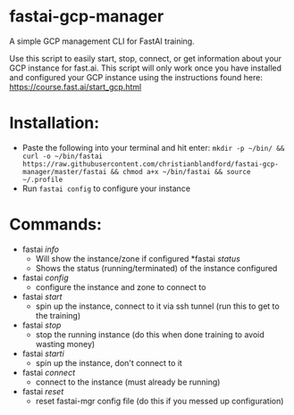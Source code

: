 # fastai-gcp-manager
A simple GCP management CLI for FastAI training.

Use this script to easily start, stop, connect, or get information about your GCP instance for fast.ai. This script will only work once you have installed and configured your GCP instance using the instructions found here: https://course.fast.ai/start_gcp.html

# Installation:
* Paste the following into your terminal and hit enter: `mkdir -p ~/bin/ && curl -o ~/bin/fastai https://raw.githubusercontent.com/christianblandford/fastai-gcp-manager/master/fastai && chmod a+x ~/bin/fastai && source ~/.profile`
* Run `fastai config` to configure your instance


# Commands:
* fastai *info*
  * Will show the instance/zone if configured
*fastai *status*
  * Shows the status (running/terminated) of the instance configured
* fastai *config*
  * configure the instance and zone to connect to
* fastai *start*
  * spin up the instance, connect to it via ssh tunnel (run this to get to the training)
* fastai *stop*
  * stop the running instance (do this when done training to avoid wasting money)
* fastai *starti*
  * spin up the instance, don't connect to it
* fastai *connect*
  * connect to the instance (must already be running)
* fastai *reset*
  * reset fastai-mgr config file (do this if you messed up configuration)
